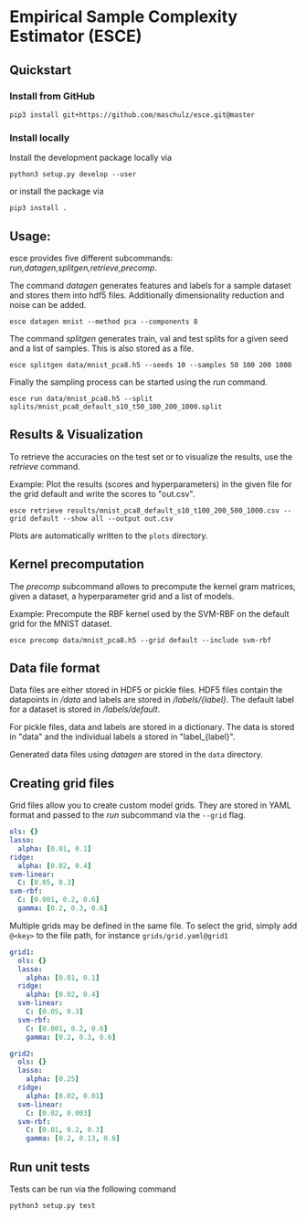 # Empirical Sample Complexity Estimator (ESCE)

## Quickstart

### Install from GitHub

```
pip3 install git+https://github.com/maschulz/esce.git@master
```

### Install locally

Install the development package locally via

```
python3 setup.py develop --user
```

or install the package via

```
pip3 install .
```

## Usage:

esce provides five different subcommands: *run,datagen,splitgen,retrieve,precomp*.

The command *datagen* generates features and labels for a sample dataset and stores them into hdf5 files.
Additionally dimensionality reduction and noise can be added.

```
esce datagen mnist --method pca --components 8
```

The command *splitgen* generates train, val and test splits for a given seed and a list of samples.
This is also stored as a file.

```
esce splitgen data/mnist_pca8.h5 --seeds 10 --samples 50 100 200 1000
```

Finally the sampling process can be started using the *run* command.

```
esce run data/mnist_pca8.h5 --split splits/mnist_pca8_default_s10_t50_100_200_1000.split
```

## Results & Visualization

To retrieve the accuracies on the test set or to visualize the results, use the *retrieve* command.

Example: Plot the results (scores and hyperparameters) in the given file for the grid default and write the scores to "out.csv".

```
esce retrieve results/mnist_pca8_default_s10_t100_200_500_1000.csv --grid default --show all --output out.csv
```

Plots are automatically written to the `plots` directory.

## Kernel precomputation

The *precomp* subcommand allows to precompute the kernel gram matrices,
given a dataset, a hyperparameter grid and a list of models.

Example: Precompute the RBF kernel used by the SVM-RBF on the default grid for the MNIST dataset.

```
esce precomp data/mnist_pca8.h5 --grid default --include svm-rbf
```

## Data file format

Data files are either stored in HDF5 or pickle files.
HDF5 files contain the datapoints in */data* and labels are stored in */labels/{label}*.
The default label for a dataset is stored in */labels/default*.

For pickle files, data and labels are stored in a dictionary.
The data is stored in "data" and the individual labels a stored in "label_{label}".

Generated data files using *datagen* are stored in the `data` directory.

## Creating grid files

Grid files allow you to create custom model grids.
They are stored in YAML format and passed to the *run* subcommand via the `--grid` flag.

```yaml
ols: {}
lasso:
  alpha: [0.01, 0.1]
ridge:
  alpha: [0.02, 0.4]
svm-linear:
  C: [0.05, 0.3]
svm-rbf:
  C: [0.001, 0.2, 0.6]
  gamma: [0.2, 0.3, 0.6]
```

Multiple grids may be defined in the same file.
To select the grid, simply add `@<key>` to the file path,
for instance `grids/grid.yaml@grid1`

```yaml
grid1:
  ols: {}
  lasso:
    alpha: [0.01, 0.1]
  ridge:
    alpha: [0.02, 0.4]
  svm-linear:
    C: [0.05, 0.3]
  svm-rbf:
    C: [0.001, 0.2, 0.6]
    gamma: [0.2, 0.3, 0.6]

grid2:
  ols: {}
  lasso:
    alpha: [0.25]
  ridge:
    alpha: [0.02, 0.01]
  svm-linear:
    C: [0.02, 0.003]
  svm-rbf:
    C: [0.01, 0.2, 0.3]
    gamma: [0.2, 0.13, 0.6]
```

## Run unit tests

Tests can be run via the following command

```
python3 setup.py test
```
